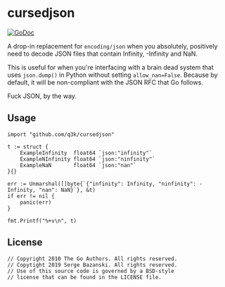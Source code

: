 cursedjson
==========

[![GoDoc](https://godoc.org/github.com/q3k/cursedjson?status.svg)](https://godoc.org/github.com/q3k/cursedjson)

A drop-in replacement for `encoding/json` when you absolutely, positively need to decode JSON files that contain Infinity, -Infinity and NaN.

This is useful for when you're interfacing with a brain dead system that uses `json.dump()` in Python without setting `allow_nan=False`. Because by default, it will be non-compliant with the JSON RFC that Go follows.

Fuck JSON, by the way.

Usage
-----

    import "github.com/q3k/cursedjson"

    t := struct {
        ExampleInfinity  float64 `json:"infinity"`
        ExampleNInfinity float64 `json:"ninfinity"`
        ExampleNaN       float64 `json:"nan"`
    }{}
    
    err := Unmarshal([]byte{`{"infinity": Infinity, "ninfinity": -Infinity, "nan": NaN}`}, &t)
    if err != nil {
        panic(err)
    }
    
    fmt.Printf("%+v\n", t)

License
-------

    // Copyright 2010 The Go Authors. All rights reserved.                                                                      
    // Copytight 2019 Serge Bazanski. All rights reserved.
    // Use of this source code is governed by a BSD-style
    // license that can be found in the LICENSE file.

